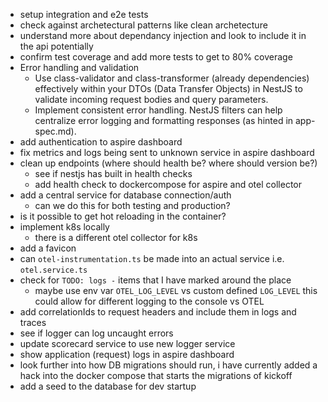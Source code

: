 - setup integration and e2e tests
- check against archetectural patterns like clean archetecture
- understand more about dependancy injection and look to include it in the api potentially
- confirm test coverage and add more tests to get to 80% coverage
- Error handling and validation
    - Use class-validator and class-transformer (already dependencies) effectively within your DTOs (Data Transfer Objects) in NestJS to validate incoming request bodies and query parameters.
    - Implement consistent error handling. NestJS filters can help centralize error logging and formatting responses (as hinted in app-spec.md).
- add authentication to aspire dashboard
- fix metrics and logs being sent to unknown service in aspire dashboard
- clean up endpoints (where should health be? where should version be?)
    - see if nestjs has built in health checks
    - add health check to dockercompose for aspire and otel collector
- add a central service for database connection/auth
    - can we do this for both testing and production?
- is it possible to get hot reloading in the container?
- implement k8s locally
    - there is a different otel collector for k8s
- add a favicon
- can `otel-instrumentation.ts` be made into an actual service i.e. `otel.service.ts`
- check for `TODO: logs -` items that I have marked around the place
    - maybe use env var `OTEL_LOG_LEVEL` vs custom defined `LOG_LEVEL` this could allow for different logging to the console vs OTEL
- add correlationIds to request headers and include them in logs and traces
- see if logger can log uncaught errors
- update scorecard service to use new logger service
- show application (request) logs in aspire dashboard
- look further into how DB migrations should run, i have currently added a hack into the docker compose that starts the migrations of kickoff
- add a seed to the database for dev startup